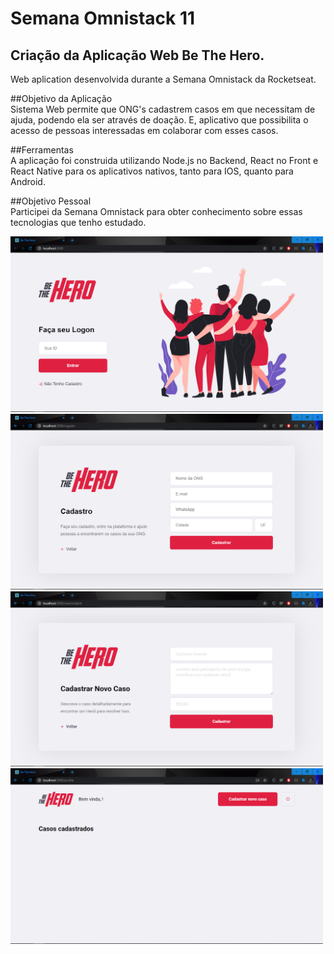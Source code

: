 # Semana Omnistack 11
## Criação da Aplicação Web Be The Hero.
Web aplication desenvolvida durante a Semana Omnistack da Rocketseat.

##Objetivo da Aplicação<br />
Sistema Web permite que ONG's cadastrem casos em que necessitam de ajuda, podendo ela ser através de doação. E, aplicativo que
possibilita o acesso de pessoas interessadas em colaborar com esses casos.

##Ferramentas<br />
A aplicação foi construida utilizando Node.js no Backend, React no Front e React Native para os aplicativos nativos, tanto para IOS,
quanto para Android.

##Objetivo Pessoal<br />
Participei da Semana Omnistack para obter conhecimento sobre essas tecnologias que tenho estudado.


<img src="/_images/logon-page.PNG" width="500">

<img src="/_images/register-page.PNG" width="500">

<img src="/_images/new-incident-page.PNG" width="500">

<img src="/_images/main-page.PNG" width="500">

